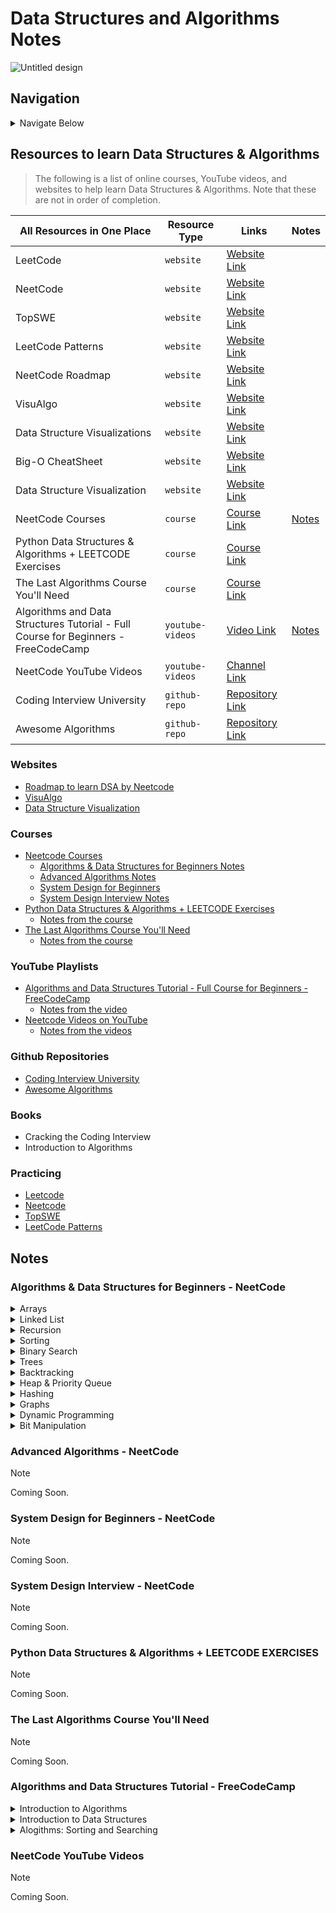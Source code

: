 # Data Structures and Algorithms Notes

![Untitled design](https://github.com/izzatkarimov/DSA-Notes/assets/108251704/44dda9d8-a66b-45c8-a602-6487ff6fa762)

## Navigation

<details>
<summary>Navigate Below</summary>

- [Resources](#resources-to-learn-data-structures--algorithms)
  - [Websites](#websites)
  - [Courses](#courses)
  - [YouTube Playlists](#youtube-playlists)
  - [Github Repositories](#github-repositories)
  - [Books](#books)
  - [Practicing](#practicing)
- [Notes](#notes)
  - [Algorithms & Data Structures for Beginners Notes](#algorithms--data-structures-for-beginners---neetcode)
  - [Advanced Algorithms Notes](#advanced-algorithms---neetcode)
  - [System Design for Beginners](#system-design-for-beginners---neetcode)
  - [System Design Interview Notes](#system-design-interview---neetcode)
  - [Notes from the course](#python-data-structures--algorithms--leetcode-exercises)
  - [Notes from the course](#the-last-algorithms-course-youll-need)
  - [Notes from the video](#algorithms-and-data-structures-tutorila---freecodecamp)
  - [Notes from the videos](#neetcode-youtube-videos)


```ruby
   "Have Fun Learning"
```
</details>

## Resources to learn Data Structures & Algorithms
> The following is a list of online courses, YouTube videos, and websites to help learn Data Structures & Algorithms. Note that these are not in order of completion.

| All Resources in One Place | Resource Type | Links | Notes |
| --- | --- | --- | --- |
| LeetCode | `website`| [Website Link](https://leetcode.com) |
| NeetCode| `website`| [Website Link](https://neetcode.io/practice) |
| TopSWE | `website`| [Website Link](https://topswe.com/) |
| LeetCode Patterns | `website` | [Website Link](https://seanprashad.com/leetcode-patterns/) |
| NeetCode Roadmap | `website` | [Website Link](https://neetcode.io/roadmap) |
| VisuAlgo | `website` | [Website Link](https://visualgo.net/en) |
| Data Structure Visualizations | `website` | [Website Link](https://www.cs.usfca.edu/~galles/visualization/Algorithms.html) |
| Big-O CheatSheet | `website` | [Website Link](https://www.bigocheatsheet.com/) |
| Data Structure Visualization | `website` | [Website Link](https://www.cs.usfca.edu/~galles/visualization/Algorithms.html) |
| NeetCode Courses | `course` | [Course Link](https://neetcode.io/courses) | [Notes](#algorithms--data-structures-for-beginners---neetcode)
| Python Data Structures & Algorithms + LEETCODE Exercises | `course` | [Course Link](https://www.udemy.com/course/data-structures-algorithms-python/?couponCode=ACCAGE0923) |
| The Last Algorithms Course You'll Need | `course` | [Course Link](https://frontendmasters.com/courses/algorithms/) |
| Algorithms and Data Structures Tutorial - Full Course for Beginners - FreeCodeCamp | `youtube-videos` | [Video Link](https://youtu.be/8hly31xKli0?si=HmAgr-2AlG3hcRZp) | [Notes](#algorithms-and-data-structures-tutorial---freecodecamp) |
| NeetCode YouTube Videos | `youtube-videos` | [Channel Link](https://www.youtube.com/@NeetCode) |
| Coding Interview University | `github-repo` | [Repository Link](https://github.com/jwasham/coding-interview-university) |
| Awesome Algorithms | `github-repo` | [Repository Link](https://github.com/tayllan/awesome-algorithms) |

### Websites

- [Roadmap to learn DSA by Neetcode](https://neetcode.io/roadmap)
- [VisuAlgo](https://visualgo.net/en)
- [Data Structure Visualization](https://www.cs.usfca.edu/~galles/visualization/Algorithms.html)

### Courses

- [Neetcode Courses](https://neetcode.io/courses)
  - [Algorithms & Data Structures for Beginners Notes](#algorithms--data-structures-for-beginners---neetcode)
  - [Advanced Algorithms Notes](#advanced-algorithms---neetcode)
  - [System Design for Beginners](#system-design-for-beginners---neetcode)
  - [System Design Interview Notes](#system-design-interview---neetcode)
- [Python Data Structures & Algorithms + LEETCODE Exercises](https://www.udemy.com/course/data-structures-algorithms-python/?couponCode=ACCAGE0923)
  - [Notes from the course](#python-data-structures--algorithms--leetcode-exercises)
- [The Last Algorithms Course You'll Need](https://frontendmasters.com/courses/algorithms/)
  - [Notes from the course](#the-last-algorithms-course-youll-need)

### YouTube Playlists

- [Algorithms and Data Structures Tutorial - Full Course for Beginners - FreeCodeCamp](https://youtu.be/8hly31xKli0?si=HmAgr-2AlG3hcRZp)
  - [Notes from the video](#algorithms-and-data-structures-tutorial---freecodecamp)
- [Neetcode Videos on YouTube](https://www.youtube.com/@NeetCode)
  - [Notes from the videos](#neetcode-youtube-videos)

### Github Repositories

- [Coding Interview University](https://github.com/jwasham/coding-interview-university)
- [Awesome Algorithms](https://github.com/tayllan/awesome-algorithms)

### Books
- Cracking the Coding Interview
- Introduction to Algorithms

### Practicing
- [Leetcode](https://leetcode.com/)
- [Neetcode](https://neetcode.io/practice)
- [TopSWE](https://topswe.com/)
- [LeetCode Patterns](https://seanprashad.com/leetcode-patterns/)

## Notes

### Algorithms & Data Structures for Beginners - NeetCode

<details>
<summary>Arrays</summary>
  
<br>
  
  `What is Data Structure?`
  - Data Structure is a way of structuring data inside of RAM of a computer.

  `How do ew store an array in RAM?`
  - RAM is measured in bytes. One byte is 8 bits. A bit can be thought of as a position that can store a digit, which has to be either 0 or 1.

  > [!NOTE]
  > Arrays are always stored contiguously in RAM, meaning that they are stored one next to another (there is nothing between them.

</details>

<details>
<summary>Linked List</summary>
</details>

<details>
<summary>Recursion</summary>
</details>

<details>
<summary>Sorting</summary>
</details>

<details>
<summary>Binary Search</summary>
</details>

<details>
<summary>Trees</summary>
</details>

<details>
<summary>Backtracking</summary>
</details>

<details>
<summary>Heap & Priority Queue</summary>
</details>

<details>
<summary>Hashing</summary>
</details>

<details>
<summary>Graphs</summary>
</details>

<details>
<summary>Dynamic Programming</summary>
</details>

<details>
<summary>Bit Manipulation</summary>
</details>

### Advanced Algorithms - NeetCode

> [!NOTE]
> Coming Soon.

### System Design for Beginners - NeetCode

> [!NOTE]
> Coming Soon.

### System Design Interview - NeetCode

> [!NOTE]
> Coming Soon.

### Python Data Structures & Algorithms + LEETCODE EXERCISES

> [!NOTE]
> Coming Soon.

### The Last Algorithms Course You'll Need

> [!NOTE]
> Coming Soon.

### Algorithms and Data Structures Tutorial - FreeCodeCamp

<details>
<summary>Introduction to Algorithms</summary>

  ### Introduction to Algorithms
  ----
  - `What is an Algorithm` - An Algorithm is a set of steps or instructions for completing a certain task. For example, a recipe is an algorithm. To-Do List for a Morning Routine is an algorithm. However, in the context of Computer Science, an algorithm more specifically means a set a steps a program takes to finish a certain task.

  - `Time Complexity` - Time Complexity is a measure of how long it takes the algorithm to run.

  - `Space Complexity` - Space Complexity deals with the amount of memory taken up on the computer.
  
  - `Balance between Time & Space Complexity` -  A good algorithm needs to balance between Time and Space Complexity to be useful. For example, you can have a very fast algorithm but it may not matter if the algorithm consumes more memory than you have available.
  
  - `Running Time of an Algorithm` - How long the algorithm runs for a given set of values until the output is called The Running Time or The Running Time of an Algorithm and is used to define Time Complexity.
  
  - `Linear Search (Sequential Search)` - Linear Search is a sequential searching algorithm where we start from one end and check every element of the list until the desired element is found. It is the simplest searching algorithm.
  
  - `Binary Search (Hald Interval Search)` - Binary Search is a searching algorithm for finding an element's position in a sorted way. In this approach, the element is always searched in the middle of a portion of an array. Binary Search can be implemented only on a sorted list of items. If the elements are not sorted already, we need to sort them first.
  
  - `Guidelines for defiing an Algorithm:`
      - The steps in the Algorithm need to be in a specific order.
      - The steps also need to be distinct.
      - The algorithm should produce a result.
      - The algorithm should complete in a finite amount of time.

</details>

<details>
<summary>Introduction to Data Structures</summary>
</details>

<details>
<summary>Alogithms: Sorting and Searching</summary>
</details>

### NeetCode YouTube Videos

> [!NOTE]
> Coming Soon.
